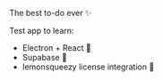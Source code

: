 The best to-do ever ✨

Test app to learn:

- Electron + React 🔋
- Supabase 🔀
- lemonsqueezy license integration 🍋